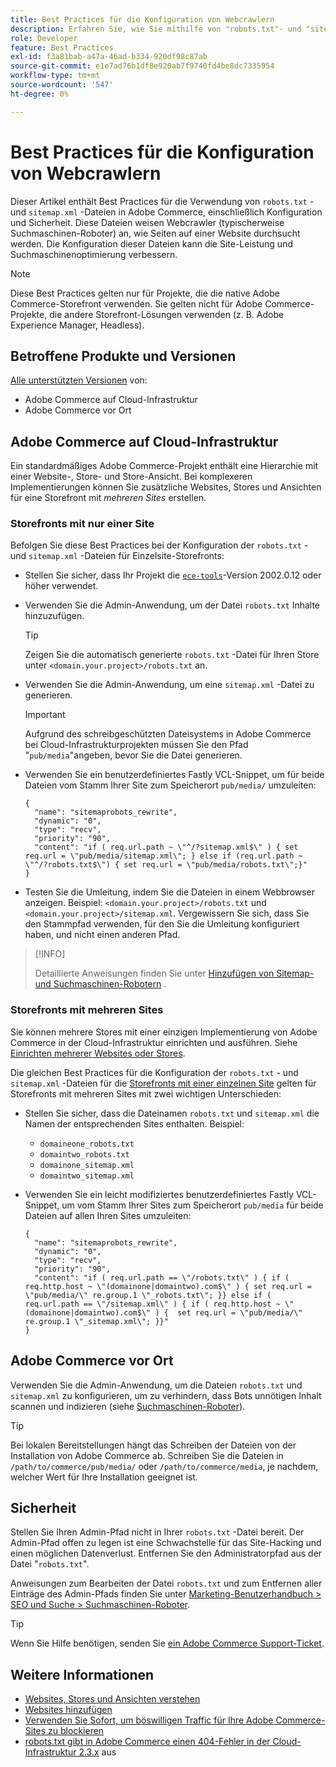 ```yaml
---
title: Best Practices für die Konfiguration von Webcrawlern
description: Erfahren Sie, wie Sie mithilfe von "robots.txt"- und "sitemap.xml"-Dateien Anweisungen über Ihre Adobe Commerce-Website an Webcrawler weitergeben.
role: Developer
feature: Best Practices
exl-id: f3a81bab-a47a-46ad-b334-920df98c87ab
source-git-commit: e1e7ad76b1df8e920ab7f9740fd4be8dc7335954
workflow-type: tm+mt
source-wordcount: '547'
ht-degree: 0%

---
```



# Best Practices für die Konfiguration von Webcrawlern

Dieser Artikel enthält Best Practices für die Verwendung von `robots.txt` - und `sitemap.xml` -Dateien in Adobe Commerce, einschließlich Konfiguration und Sicherheit. Diese Dateien weisen Webcrawler (typischerweise Suchmaschinen-Roboter) an, wie Seiten auf einer Website durchsucht werden. Die Konfiguration dieser Dateien kann die Site-Leistung und Suchmaschinenoptimierung verbessern.

>[!NOTE]
>
>Diese Best Practices gelten nur für Projekte, die die native Adobe Commerce-Storefront verwenden. Sie gelten nicht für Adobe Commerce-Projekte, die andere Storefront-Lösungen verwenden (z. B. Adobe Experience Manager, Headless).

## Betroffene Produkte und Versionen

[Alle unterstützten Versionen](../../../release/versions.md) von:

- Adobe Commerce auf Cloud-Infrastruktur
- Adobe Commerce vor Ort

## Adobe Commerce auf Cloud-Infrastruktur

Ein standardmäßiges Adobe Commerce-Projekt enthält eine Hierarchie mit einer Website-, Store- und Store-Ansicht. Bei komplexeren Implementierungen können Sie zusätzliche Websites, Stores und Ansichten für eine Storefront mit _mehreren Sites_ erstellen.

### Storefronts mit nur einer Site

Befolgen Sie diese Best Practices bei der Konfiguration der `robots.txt` - und `sitemap.xml` -Dateien für Einzelsite-Storefronts:

- Stellen Sie sicher, dass Ihr Projekt die [`ece-tools`](https://devdocs.magento.com/cloud/release-notes/ece-release-notes.html)-Version 2002.0.12 oder höher verwendet.
- Verwenden Sie die Admin-Anwendung, um der Datei `robots.txt` Inhalte hinzuzufügen.

  >[!TIP]
  >
  >Zeigen Sie die automatisch generierte `robots.txt` -Datei für Ihren Store unter `<domain.your.project>/robots.txt` an.

- Verwenden Sie die Admin-Anwendung, um eine `sitemap.xml` -Datei zu generieren.

  >[!IMPORTANT]
  >
  >Aufgrund des schreibgeschützten Dateisystems in Adobe Commerce bei Cloud-Infrastrukturprojekten müssen Sie den Pfad &quot;`pub/media`&quot;angeben, bevor Sie die Datei generieren.

- Verwenden Sie ein benutzerdefiniertes Fastly VCL-Snippet, um für beide Dateien vom Stamm Ihrer Site zum Speicherort `pub/media/` umzuleiten:

  ```vcl
  {
    "name": "sitemaprobots_rewrite",
    "dynamic": "0",
    "type": "recv",
    "priority": "90",
    "content": "if ( req.url.path ~ \"^/?sitemap.xml$\" ) { set req.url = \"pub/media/sitemap.xml\"; } else if (req.url.path ~ \"^/?robots.txt$\") { set req.url = \"pub/media/robots.txt\";}"
  }
  ```

- Testen Sie die Umleitung, indem Sie die Dateien in einem Webbrowser anzeigen. Beispiel: `<domain.your.project>/robots.txt` und `<domain.your.project>/sitemap.xml`. Vergewissern Sie sich, dass Sie den Stammpfad verwenden, für den Sie die Umleitung konfiguriert haben, und nicht einen anderen Pfad.

>[!INFO]
>
>Detaillierte Anweisungen finden Sie unter [Hinzufügen von Sitemap- und Suchmaschinen-Robotern](https://devdocs.magento.com/cloud/trouble/robots-sitemap.html) .


### Storefronts mit mehreren Sites

Sie können mehrere Stores mit einer einzigen Implementierung von Adobe Commerce in der Cloud-Infrastruktur einrichten und ausführen. Siehe [Einrichten mehrerer Websites oder Stores](https://devdocs.magento.com/cloud/project/project-multi-sites.html).

Die gleichen Best Practices für die Konfiguration der `robots.txt` - und `sitemap.xml` -Dateien für die [Storefronts mit einer einzelnen Site](#single-site-storefronts) gelten für Storefronts mit mehreren Sites mit zwei wichtigen Unterschieden:

- Stellen Sie sicher, dass die Dateinamen `robots.txt` und `sitemap.xml` die Namen der entsprechenden Sites enthalten. Beispiel:
   - `domaineone_robots.txt`
   - `domaintwo_robots.txt`
   - `domainone_sitemap.xml`
   - `domaintwo_sitemap.xml`

- Verwenden Sie ein leicht modifiziertes benutzerdefiniertes Fastly VCL-Snippet, um vom Stamm Ihrer Sites zum Speicherort `pub/media` für beide Dateien auf allen Ihren Sites umzuleiten:

  ```vcl
  {
    "name": "sitemaprobots_rewrite",
    "dynamic": "0",
    "type": "recv",
    "priority": "90",
    "content": "if ( req.url.path == \"/robots.txt\" ) { if ( req.http.host ~ \"(domainone|domaintwo).com$\" ) { set req.url = \"pub/media/\" re.group.1 \"_robots.txt\"; }} else if ( req.url.path == \"/sitemap.xml\" ) { if ( req.http.host ~ \"(domainone|domaintwo).com$\" ) {  set req.url = \"pub/media/\" re.group.1 \"_sitemap.xml\"; }}"
  }
  ```

## Adobe Commerce vor Ort

Verwenden Sie die Admin-Anwendung, um die Dateien `robots.txt` und `sitemap.xml` zu konfigurieren, um zu verhindern, dass Bots unnötigen Inhalt scannen und indizieren (siehe [Suchmaschinen-Roboter](https://experienceleague.adobe.com/docs/commerce-admin/marketing/seo/seo-overview.html#search-engine-robots)).

>[!TIP]
>
>Bei lokalen Bereitstellungen hängt das Schreiben der Dateien von der Installation von Adobe Commerce ab. Schreiben Sie die Dateien in `/path/to/commerce/pub/media/` oder `/path/to/commerce/media`, je nachdem, welcher Wert für Ihre Installation geeignet ist.

## Sicherheit

Stellen Sie Ihren Admin-Pfad nicht in Ihrer `robots.txt` -Datei bereit. Der Admin-Pfad offen zu legen ist eine Schwachstelle für das Site-Hacking und einen möglichen Datenverlust. Entfernen Sie den Administratorpfad aus der Datei &quot;`robots.txt`&quot;.

Anweisungen zum Bearbeiten der Datei `robots.txt` und zum Entfernen aller Einträge des Admin-Pfads finden Sie unter [Marketing-Benutzerhandbuch > SEO und Suche > Suchmaschinen-Roboter](https://experienceleague.adobe.com/docs/commerce-admin/marketing/seo/seo-overview.html#search-engine-robots).

>[!TIP]
>
>Wenn Sie Hilfe benötigen, senden Sie [ein Adobe Commerce Support-Ticket](https://experienceleague.adobe.com/docs/commerce-knowledge-base/kb/help-center-guide/magento-help-center-user-guide.html#submit-ticket).

## Weitere Informationen

- [Websites, Stores und Ansichten verstehen](https://devdocs.magento.com/cloud/configure/configure-best-practices.html#sites)
- [Websites hinzufügen](https://docs.magento.com/user-guide/stores/stores-all-create-website.html)
- [Verwenden Sie Sofort, um böswilligen Traffic für Ihre Adobe Commerce-Sites zu blockieren](https://devdocs.magento.com/cloud/cdn/fastly-vcl-blocking.html)
- [robots.txt gibt in Adobe Commerce einen 404-Fehler in der Cloud-Infrastruktur 2.3.x](https://experienceleague.adobe.com/docs/commerce-knowledge-base/kb/troubleshooting/miscellaneous/robots.txt-gives-404-error-magento-commerce-cloud-2.3.x.html) aus
